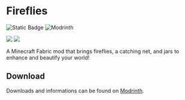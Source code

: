 # Fireflies
![Static Badge](https://img.shields.io/badge/Mod_Loader-Fabric-beige?&link=https%3A%2F%2Fmodrinth.com%2Fmod%2Ffabric-api)  <img src="https://img.shields.io/modrinth/dt/firefliies?logo=Modrinth&label=Modrinth%20Downloads&color=00af5c" alt="Modrinth">

[<img src="https://imgur.com/a/UfHEC3h">](https://imgur.com/a/UfHEC3h)
<img src="https://i.imgur.com/UdYVXR2.png">

A Minecraft Fabric mod that brings fireflies, a catching net, and jars to enhance and beautify your world!



## Download
Downloads and informations can be found on [Modrinth](https://modrinth.com/mod/firefliies).
